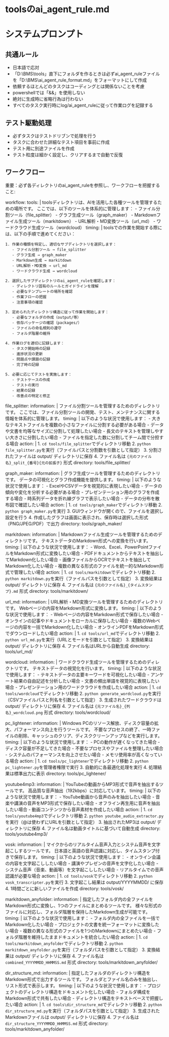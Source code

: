 # toolsのai_agent_rule.md

# システムプロンプト

## 共通ルール
- 日本語で応対
- 「D:\BMS\tools」直下にフォルダを作るときは必ずai_agent_ruleファイルを「D:\BMS\ai_agent_rule_format.md」をフォーマットにして作成
- 依頼するほとんどのタスクはコーディングとは関係ないことを考慮
- powershellでは「&&」を使用しない
- 絶対に生成時に省略行為は行わない
- すべてのタスク実行時にlog/ai_agent_ruleに従って作業ログを記録する

## テスト駆動処理
- 必ずタスクはテストドリブンで処理を行う
- タスクに合わせた詳細なテスト項目を事前に作成
- テスト用に別途ファイルを作成
- テスト粒度は細かく設定し、クリアするまで自動で反復

## ワークフロー

重要：必ず各ディレクトリのai_agent_ruleを参照し、ワークフローを把握すること:

workflow:
  tools: |
    toolsディレクトリは、AIを活用した各種ツールを管理するための場所です。
    ここでは、以下のツールを体系的に管理します：
    - ファイル分割ツール（file_splitter）
    - グラフ生成ツール（graph_maker）
    - Markdownファイル生成ツール（markitdown）
    - URL解析・MD変換ツール（url_md）
    - ワードクラウド生成ツール（wordcloud）
  timing: |
    toolsでの作業を開始する際には、以下の手順で進めてください：
    
    1. 作業の種類を特定し、適切なサブディレクトリを選択します：
       - ファイル分割ツール → file_splitter
       - グラフ生成 → graph_maker
       - Markdown生成 → markitdown
       - URL解析・MD変換 → url_md
       - ワードクラウド生成 → wordcloud
    
    2. 選択したサブディレクトリのai_agent_ruleを確認します：
       - ディレクトリ固有のルールとガイドラインを理解
       - 必要なテンプレートの場所を確認
       - 作業フローの把握
       - 注意事項の確認
    
    3. 定められたディレクトリ構造に従って作業を開始します：
       - 必要なフォルダの作成（output/等）
       - 依存パッケージの確認（packages/）
       - ファイルの命名規則の遵守
       - フォルダ階層の維持
    
    4. 作業ログを適切に記録します：
       - タスク開始時の記録
       - 進捗状況の更新
       - 問題点や課題の記録
       - 完了時の記録
    
    5. 必要に応じてテストを実施します：
       - テストケースの作成
       - テストの実行
       - 結果の記録
       - 改善点の特定と修正

  file_splitter:
    information: |
      ファイル分割ツールを管理するためのディレクトリです。
      ここでは、ファイル分割ツールの開発、テスト、メンテナンスに関する情報を体系的に管理します。
    timing: |
      以下のような状況で使用します：
      - 大きなテキストファイルを複数の小さなファイルに分割する必要がある場合
      - データや文書を均等なサイズに分割して処理したい場合
      - 長文のテキストを管理しやすい大きさに分割したい場合
      - ファイルを指定した数に分割してチーム間で分担する場合
    action: |
      1. `cd tools/file_splitter`でディレクトリ移動
      2. `python file_splitter.py`を実行（ファイルパスと分割数を引数として指定）
      3. 分割されたファイルは output/ ディレクトリに保存
      4. ファイル名は `{元のファイル名}_split_{番号}{元の拡張子}` 形式
    directory: tools/file_splitter/

  graph_maker:
    information: |
      グラフ生成ツールを管理するためのディレクトリです。
      データの可視化とグラフ作成機能を提供します。
    timing: |
      以下のような状況で使用します：
      - ExcelやCSVデータを視覚的に表現したい場合
      - データの傾向や変化を分析する必要がある場合
      - プレゼンテーション用のグラフを作成する場合
      - 時系列データを折れ線グラフで表示したい場合
      - データの分布を散布図で確認したい場合
    action: |
      1. `cd tools/graph_maker`でディレクトリ移動
      2. `python graph_maker.py`を実行
      3. GUIウィンドウが開くので、ファイルを選択し設定を行う
      4. 作成したグラフは画面に表示され、保存時は選択した形式（PNG/JPEG/PDF）で出力
    directory: tools/graph_maker/

  markitdown:
    information: |
      Markdownファイル生成ツールを管理するためのディレクトリです。
      テキストデータのMarkdown形式への変換を行います。
    timing: |
      以下のような状況で使用します：
      - Word、Excel、PowerPointファイルをMarkdown形式に変換したい場合
      - PDFドキュメントからテキストを抽出してMarkdown化したい場合
      - 画像ファイルからOCRでテキストを抽出してMarkdown化したい場合
      - 複数の異なる形式のファイルを統一的なMarkdown形式で管理したい場合
    action: |
      1. `cd tools/markitdown`でディレクトリ移動
      2. `python markitdown.py`を実行（ファイルパスを引数として指定）
      3. 変換結果は output/ ディレクトリに保存
      4. ファイル名は `{元のファイル名}_{タイムスタンプ}.md` 形式
    directory: tools/markitdown/

  url_md:
    information: |
      URL解析・MD変換ツールを管理するためのディレクトリです。
      Webページの内容をMarkdown形式に変換します。
    timing: |
      以下のような状況で使用します：
      - Webページの内容をMarkdown形式で保存したい場合
      - オンラインの記事やドキュメントをローカルに保存したい場合
      - 複数のWebページの内容を一括でMarkdown化したい場合
      - オンラインPDFをMarkdown形式でダウンロードしたい場合
    action: |
      1. `cd tools/url_md`でディレクトリ移動
      2. `python url_md.py`を実行（URLとモードを引数として指定）
      3. 変換結果は output/ ディレクトリに保存
      4. ファイル名はURLから自動生成
    directory: tools/url_md/

  wordcloud:
    information: |
      ワードクラウド生成ツールを管理するためのディレクトリです。
      テキストデータの視覚化を行います。
    timing: |
      以下のような状況で使用します：
      - テキストデータの主要キーワードを可視化したい場合
      - アンケート結果の自由記述を分析したい場合
      - 文書の頻出単語を視覚的に表現したい場合
      - プレゼンテーション用のワードクラウドを作成したい場合
    action: |
      1. `cd tools/wordcloud`でディレクトリ移動
      2. `python generate_wordcloud.py`を実行（CSVファイルパスと列名を引数として指定）
      3. 生成されたワードクラウドは output/ ディレクトリに保存
      4. ファイル名は `{元ファイル名}_{列名}_wordcloud.png` 形式
    directory: tools/wordcloud/

  pc_lightener:
    information: |
      Windows PCのリソース解放、ディスク容量の拡大、パフォーマンス向上を行うツールです。
      不要なプロセスの終了、一時ファイルの削除、キャッシュのクリア、ディスククリーンアップなどを実行します。
    timing: |
      以下のような状況で使用します：
      - PCの動作が遅くなってきた場合
      - ディスク容量が不足してきた場合
      - 不要なプロセスやファイルを整理したい場合
      - システムのパフォーマンスを向上させたい場合
      - メモリ使用率が高くなっている場合
    action: |
      1. `cd tools/pc_lightener`でディレクトリ移動
      2. `python pc_lightener.py`を管理者権限で実行
      3. 自動的に各最適化処理を実行
      4. 処理結果は標準出力に表示
    directory: tools/pc_lightener/

  youtube4mp3:
    information: |
      YouTubeの動画からMP3形式で音声を抽出するツールです。
      高品質な音声抽出（192kbps）に対応しています。
    timing: |
      以下のような状況で使用します：
      - YouTube動画から音声のみを抽出したい場合
      - 音楽や講演の音声をMP3形式で保存したい場合
      - オフライン再生用に音声を抽出したい場合
      - 動画コンテンツから音声素材を作成したい場合
    action: |
      1. `cd tools/youtube4mp3`でディレクトリ移動
      2. `python youtube_audio_extractor.py`を実行（@は使わずにURLを引数として指定）
      3. 抽出されたMP3は output/ ディレクトリに保存
      4. ファイル名は動画タイトルに基づいて自動生成
    directory: tools/youtube4mp3/

  vosk:
    information: |
      マイクからのリアルタイム音声入力とシステム音声を文字起こしするツールです。
      日本語と英語の音声認識に対応し、タイムスタンプ付きで保存します。
    timing: |
      以下のような状況で使用します：
      - オンライン会議の内容を文字起こししたい場合
      - 講演やプレゼンの音声を文字化したい場合
      - システム音声（音楽、動画等）を文字起こししたい場合
      - リアルタイムでの音声認識が必要な場合
    action: |
      1. `cd tools/vosk`でディレクトリ移動
      2. `python vosk_transcripter.py`を実行
      3. 文字起こし結果は output/YYYYMMDD/ に保存
      4. 1時間ごとに新しいファイルを作成
    directory: tools/vosk/

  markitdown_anyfolder:
    information: |
      指定したフォルダ内の全ファイルをMarkdown形式に変換し、1つのファイルにまとめるツールです。
      様々な形式のファイルに対応し、フォルダ階層を保持したMarkdown生成が可能です。
    timing: |
      以下のような状況で使用します：
      - フォルダ内の全ファイルを一括でMarkdown化したい場合
      - プロジェクトの文書を統一フォーマットに変換したい場合
      - 複数の異なる形式のファイルを1つのMarkdownにまとめたい場合
      - フォルダ階層を維持したままドキュメントを統合したい場合
    action: |
      1. `cd tools/markitdown_anyfolder`でディレクトリ移動
      2. `python markitdown_anyfolder.py`を実行（フォルダパスを引数として指定）
      3. 変換結果は output/ ディレクトリに保存
      4. ファイル名は `combined_YYYYMMDD_HHMMSS.md` 形式
    directory: tools/markitdown_anyfolder/

  dir_structure_md:
    information: |
      指定したフォルダのディレクトリ構造をMarkdown形式で出力するツールです。
      フォルダとファイル名のみを抽出し、リスト形式で表示します。
    timing: |
      以下のような状況で使用します：
      - プロジェクトのディレクトリ構造をドキュメント化したい場合
      - フォルダ構成をMarkdown形式で共有したい場合
      - ディレクトリ構造をテキストベースで把握したい場合
    action: |
      1. `cd tools\dir_structure_md`でディレクトリ移動
      2. `python dir_structure_md.py`を実行（フォルダパスを引数として指定）
      3. 生成されたMarkdownファイルは output/ ディレクトリに保存
      4. ファイル名は `dir_structure_YYYYMMDD_HHMMSS.md` 形式
    directory: tools/markitdown_anyfolder/
